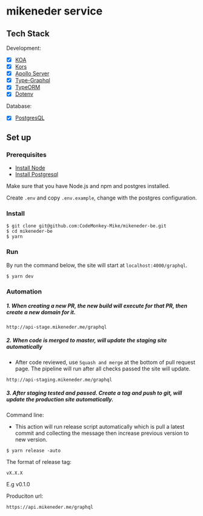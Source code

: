# mikeneder service

## Tech Stack

Development:
- [x] [KOA](https://github.com/koajs/koa)
- [x] [Kors](https://github.com/koajs/cors)
- [x] [Apollo Server](https://github.com/apollographql/apollo-server/tree/main/packages/apollo-server-koa)
- [x] [Type-Graphql](https://github.com/MichalLytek/type-graphql)
- [x] [TypeORM](https://github.com/typeorm/typeorm) 
- [x] [Dotenv](https://github.com/motdotla/dotenv)

Database: 
- [x] [PostgresQL](https://www.postgresql.org/)
## Set up


### Prerequisites

* [Install Node](https://nodejs.org/en/download/)
* [Install Postgresql](https://www.postgresql.org/download/)

Make sure that you have Node.js and npm and postgres installed.

Create `.env` and copy `.env.example`, change with the postgres configuration.
### Install

```
$ git clone git@github.com:CodeMonkey-Mike/mikeneder-be.git
$ cd mikeneder-be
$ yarn
```

### Run
By run the command below, the site will start at `localhost:4000/graphql`.

```
$ yarn dev
```
### Automation

##### 1.  When creating a new PR, the new build will execute for that PR, then create a new domain for it.

```
http://api-stage.mikeneder.me/graphql
```

##### 2.  When code is merged to master, will update the staging site automatically
- After code reviewed, use `Squash and merge` at the bottom of pull request page. The pipeline will run after all checks passed the site will update.
```
http://api-staging.mikeneder.me/graphql
```

##### 3. After staging tested and passed. Create a tag and push to git, will update the production site automatically.

Command line:
- This action will run release script automatically which is pull a latest commit and collecting the message then increase previous version to new version.

```
$ yarn release -auto
```
The format of release tag:
```
vX.X.X
```
E.g v0.1.0

Produciton url:
```
https://api.mikeneder.me/graphql
```
